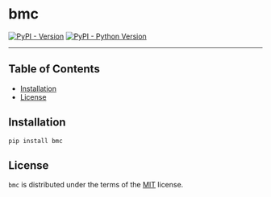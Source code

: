 # bmc

[![PyPI - Version](https://img.shields.io/pypi/v/bmc.svg)](https://pypi.org/project/bmc)
[![PyPI - Python Version](https://img.shields.io/pypi/pyversions/bmc.svg)](https://pypi.org/project/bmc)

-----

## Table of Contents

- [Installation](#installation)
- [License](#license)

## Installation

```console
pip install bmc
```

## License

`bmc` is distributed under the terms of the [MIT](https://spdx.org/licenses/MIT.html) license.
